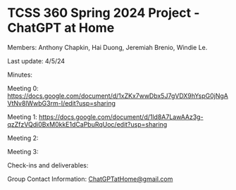 # TCSS 360 Spring 2024 Project - ChatGPT at Home

Members: Anthony Chapkin, Hai Duong, Jeremiah Brenio, Windie Le.

Last update: 4/5/24


Minutes:

Meeting 0:
https://docs.google.com/document/d/1xZKx7wwDbx5J7gVDX9hYspG0jNgAVtNv8lWwbG3rm-I/edit?usp=sharing

Meeting 1:
https://docs.google.com/document/d/1ld8A7LawAAz3g-qzZfzVQdi0BxM0kkE1dCaPbuRqUoc/edit?usp=sharing

Meeting 2:

Meeting 3:

Check-ins and deliverables:

Group Contact Information: ChatGPTatHome@gmail.com
